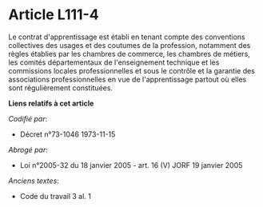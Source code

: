 # Article L111-4

Le contrat d'apprentissage est établi en tenant compte des conventions collectives des usages et des coutumes de la
profession, notamment des règles établies par les chambres de commerce, les chambres de métiers, les comités départementaux
de l'enseignement technique et les commissions locales professionnelles et sous le contrôle et la garantie des associations
professionnelles en vue de l'apprentissage partout où elles sont régulièrement constituées.

**Liens relatifs à cet article**

_Codifié par_:

  - Décret n°73-1046 1973-11-15

_Abrogé par_:

  - Loi n°2005-32 du 18 janvier 2005 - art. 16 (V) JORF 19 janvier 2005

_Anciens textes_:

  - Code du travail 3 al. 1
